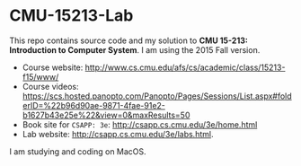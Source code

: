 # CMU-15213-Lab

This repo contains source code and my solution to **CMU 15-213: Introduction to
Computer System**. I am using the 2015 Fall version.

- Course website: http://www.cs.cmu.edu/afs/cs/academic/class/15213-f15/www/
- Course videos: https://scs.hosted.panopto.com/Panopto/Pages/Sessions/List.aspx#folderID=%22b96d90ae-9871-4fae-91e2-b1627b43e25e%22&view=0&maxResults=50
- Book site for `CSAPP: 3e`: http://csapp.cs.cmu.edu/3e/home.html
- Lab website: http://csapp.cs.cmu.edu/3e/labs.html.

I am studying and coding on MacOS.
